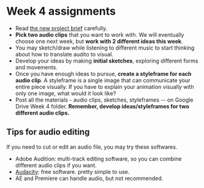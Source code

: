 # Week 4 assignments

- Read [the new project brief](proj-sound.md) carefully.
- **Pick two audio clips** that you want to work with. We will eventually choose one next week, but **work with 2 different ideas this week**.
- You may sketch/draw while listening to different music to start thinking about how to translate audito to visual.
- Develop your ideas by making **initial sketches**, exploring different forms and movements.
- Once you have enough ideas to pursue, **create a styleframe for each audio clip**. A styleframe is a single image that can communicate your entire piece visually. If you have to explain your animation visually with only one image, what would it look like?
- Post all the materials - audio clips, sketches, styleframes -- on Google Drive Week 4 folder. **Remember, develop ideas/styleframes for two different audio clips.**

## Tips for audio editing
If you need to cut or edit an audio file, you may try these softwares.
- Adobe Audition: multi-track editing software, so you can combine different audio clips if you want.
- [Audacity](http://www.audacityteam.org): free software. pretty simple to use.
- AE and Premiere can handle audio, but not recommended.


